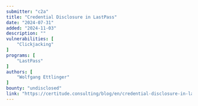 ```yaml
---
submitter: "c2a"
title: "Credential Disclosure in LastPass"
date: "2024-07-31"
added: "2024-11-03"
description: ""
vulnerabilities: [
    "Clickjacking"
]
programs: [
    "LastPass"
]
authors: [
    "Wolfgang Ettlinger"
]
bounty: "undisclosed"
link: "https://certitude.consulting/blog/en/credential-disclosure-in-lastpass/"
---
```




